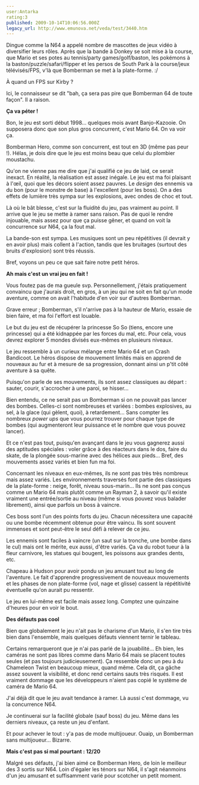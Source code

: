 ```yaml
---
user:Antarka
rating:3
published: 2009-10-14T10:06:56.000Z
legacy_url: http://www.emunova.net/veda/test/3440.htm
---
```

Dingue comme la N64 a appelé nombre de mascottes de jeux vidéo à diversifier leurs rôles. Après que la bande à Donkey se soit mise à la course, que Mario et ses potes au tennis/party games/golf/baston, les pokémons à la baston/puzzle/safari/flipper et les persos de South Park à la course/jeux télévisés/FPS, v'là que Bomberman se met à la plate-forme. :/  

  

À quand un FPS sur Kirby ?  

  

Ici, le connaisseur se dit "bah, ça sera pas pire que Bomberman 64 de toute façon". Il a raison.  

  

**Ça va péter !**  

  

Bon, le jeu est sorti début 1998... quelques mois avant Banjo-Kazooie. On supposera donc que son plus gros concurrent, c'est Mario 64\. On va voir ça.  

  

Bomberman Hero, comme son concurrent, est tout en 3D (même pas peur !). Hélas, je dois dire que le jeu est moins beau que celui du plombier moustachu.  

  

Qu'on ne vienne pas me dire que j'ai qualifié ce jeu de laid, ce serait inexact. En réalité, la réalisation est assez inégale. Le jeu est ma foi plaisant à l'œil, quoi que les décors soient assez pauvres. Le _design_ des ennemis va du bon (pour le monstre de base) à l'excellent (pour les boss). On a des effets de lumière très sympa sur les explosions, avec ondes de choc et tout.  

  

Là où le bât blesse, c'est sur la fluidité du jeu, pas vraiment au point. Il arrive que le jeu se mette à ramer sans raison. Pas de quoi le rendre injouable, mais assez pour que ça puisse gêner, et quand on voit la concurrence sur N64, ça la fout mal.  

  

La bande-son est sympa. Les musiques sont un peu répétitives (il devrait y en avoir plus) mais collent à l'action, tandis que les bruitages (surtout des bruits d'explosion) sont très réussis.  

  

Bref, voyons un peu ce que sait faire notre petit héros.  

  

**Ah mais c'est un vrai jeu en fait !**  

  

Vous foutez pas de ma gueule svp. Personnellement, j'étais pratiquement convaincu que j'aurais droit, en gros, à un jeu qui ne soit en fait qu'un mode aventure, comme on avait l'habitude d'en voir sur d'autres Bomberman.  

  

Grave erreur ; Bomberman, s'il n'arrive pas à la hauteur de Mario, essaie de bien faire, et ma foi l'effort est louable.  

  

Le but du jeu est de récupérer la princesse So So (tiens, encore une princesse) qui a été kidnappée par les forces du mal, etc. Pour cela, vous devrez explorer 5 mondes divisés eux-mêmes en plusieurs niveaux.  

  

Le jeu ressemble à un curieux mélange entre Mario 64 et un Crash Bandicoot. Le héros dispose de mouvement limités mais en apprend de nouveaux au fur et à mesure de sa progression, donnant ainsi un p'tit côté aventure à sa quête.  

  

Puisqu'on parle de ses mouvements, ils sont assez classiques au départ : sauter, courir, s'accrocher à une paroi, se hisser...  

  

Bien entendu, ce ne serait pas un Bomberman si on ne pouvait pas lancer des bombes. Celles-ci sont nombreuses et variées : bombes explosives, au sel, à la glace (qui gèlent, quoi), à retardement... Sans compter les nombreux _power ups_ que vous pourrez trouver pour chaque type de bombes (qui augmenteront leur puissance et le nombre que vous pouvez lancer).  

  

Et ce n'est pas tout, puisqu'en avançant dans le jeu vous gagnerez aussi des aptitudes spéciales : voler grâce à des réacteurs dans le dos, faire du skate, de la plongée sous-marine avec des hélices aux pieds... Bref, des mouvements assez variés et bien fun ma foi.  

  

Concernant les niveaux en eux-mêmes, ils ne sont pas très très nombreux mais assez variés. Les environnements traversés font partie des classiques de la plate-forme : neige, forêt, niveau sous-marin... Ils ne sont pas conçus comme un Mario 64 mais plutôt comme un Rayman 2, à savoir qu'il existe vraiment une entrée/sortie au niveau (même si vous pouvez vous balader librement), ainsi que parfois un boss à vaincre.  

  

Ces boss sont l'un des points forts du jeu. Chacun nécessitera une capacité ou une bombe récemment obtenue pour être vaincu. Ils sont souvent immenses et sont peut-être le seul défi à relever de ce jeu.  

  

Les ennemis sont faciles à vaincre (un saut sur la tronche, une bombe dans le cul) mais ont le mérite, eux aussi, d'être variés. Ça va du robot tueur à la fleur carnivore, les statues qui bougent, les poissons aux grandes dents, etc.  

  

Chapeau à Hudson pour avoir pondu un jeu amusant tout au long de l'aventure. Le fait d'apprendre progressivement de nouveaux mouvements et les phases de non plate-forme (vol, nage et glisse) cassent la répétitivité éventuelle qu'on aurait pu ressentir.  

  

Le jeu en lui-même est facile mais assez long. Comptez une quinzaine d'heures pour en voir le bout.  

  

**Des défauts pas cool**   

  

Bien que globalement le jeu n'ait pas le charisme d'un Mario, il s'en tire très bien dans l'ensemble, mais quelques défauts viennent ternir le tableau.  

  

Certains remarqueront que je n'ai pas parlé de la jouabilité... Eh bien, les caméras ne sont pas libres comme dans Mario 64 mais se placent toutes seules (et pas toujours judicieusement). Ça ressemble donc un peu à du Chameleon Twist en beaucoup mieux, quand même. Cela dit, ça gâche assez souvent la visibilité, et donc rend certains sauts très risqués. Il est vraiment dommage que les développeurs n'aient pas copié le système de caméra de Mario 64\.  

  

J'ai déjà dit que le jeu avait tendance à ramer. Là aussi c'est dommage, vu la concurrence N64\.  

  

Je continuerai sur la facilité globale (sauf boss) du jeu. Même dans les derniers niveaux, ça reste un jeu d'enfant.  

  

Et pour achever le tout : y'a pas de mode multijoueur. Ouaip, un Bomberman sans multijoueur... Bizarre.  

  

**Mais c'est pas si mal pourtant : 12/20**  

  

Malgré ses défauts, j'ai bien aimé ce Bomberman Hero, de loin le meilleur des 3 sortis sur N64\. Loin d'égaler les ténors sur N64, il s'agit néanmoins d'un jeu amusant et suffisamment varié pour scotcher un petit moment.